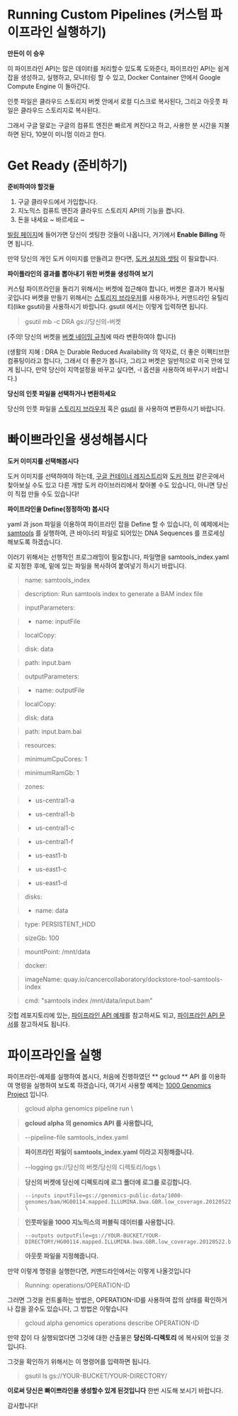 # Running Custom Pipelines (커스텀 파이프라인 실행하기) 
**만든이 이 승우**

이 파이프라인 API는 많은 데이터를 처리할수 있도록 도와준다, 파이프라인 API는 쉽게 잡을 생성하고, 실행하고, 모니터링 할 수 있고, Docker Container 안에서 Google Compute Engine 이 돌아간다. 

인풋 파일은 클라우드 스토리지 버켓 안에서 로컬 디스크로 복사된다, 그리고 아웃풋 파일은 클라우드 스토리지로 복사된다. 

그래서 구글 말로는 구글의 컴퓨트 엔진은 빠르게 켜진다고 하고, 사용한 분 시간을 지불하면 된다, 10분이 미니멈 이라고 한다. 

# Get Ready (준비하기)

**준비하여야 할것들**

1. 구글 클라우드에서 가입합니다.
2. 지노믹스 컴퓨트 엔진과 클라우드 스토리지 API의 기능을 켭니다.
3. 돈을 내세요 ~ 바르세요 ~ 

[빌링 페이지](https://console.cloud.google.com/project/_/settings?_ga=1.205837275.931736331.1467442698)에 들어가면 당신이 셋팅한 것들이 나옵니다, 거기에서 **Enable Billing** 하면 됩니다.

만약 당신의 개인 도커 이미지를 만들려고 한다면, [도커 설치와 셋팅](https://docs.docker.com/engine/installation/) 이 필요합니다. 

**파이플라인의 결과를 뽑아내기 위한 버켓을 생성하여 보기**

커스텀 파이프라인을 돌리기 위해서는 버켓에 접근해야 합니다, 버켓은 결과가 복사될 곳입니다 버켓을 만들기 위해서는 [스토리지 브라우저](https://console.cloud.google.com/storage/browser?project=&_ga=1.39162091.931736331.1467442698)를 사용하거나, 커맨드라인 유틸리티(like gsutil)을 사용하시기 바랍니다. gsutil 에서는 이렇게 입력하면 됩니다. 

> gsutil mb -c DRA gs://당신의-버켓

(주의! 당신의 버켓을 [버켓 네이밍 규칙](https://cloud.google.com/storage/docs/bucket-naming)에 따라 변환하여야 합니다)

(생활의 지혜 : DRA 는 Durable Reduced Availability 의 약자로, 더 좋은 이펙티브한 컴퓨팅이라고 합니다, 그래서 더 좋은가 봅니다, 그리고 버켓은 일반적으로 미국 안에 있게 됩니다, 만약 당신이 지역설정을 바꾸고 싶다면, -l 옵션을 사용하여 바꾸시기 바랍니다.)

**당신의 인풋 파일을 선택하거나 변환하세요**

당신의 인풋 파일을 [스토리지 브라우저](https://console.cloud.google.com/storage/browser?project=&_ga=1.12426108.931736331.14674426980) 혹은 [gsutil](https://cloud.google.com/storage/docs/gsutil) 을 사용하여 변환하시기 바랍니다. 

# 빠이쁘라인을 생성해봅시다

**도커 이미지를 선택해봅시다**

도커 이미지를 선택하여야 하는데, [구글 컨테이너 레지스트리](https://cloud.google.com/container-registry/)와 [도커 허브](https://hub.docker.com/) 같은곳에서 찾아보실 수도 있고 다른 개방 도커 라이브러리에서 찾아볼  수도 있습니다, 아니면 당신이 직접 만들 수도 있습니다! 

**파이프라인을 Define(정정하여) 봅시다**

yaml 과 json 파일을 이용하여 파이프라인 잡을 Define 할 수 있습니다, 이 예제에서는 [samtools](https://www.dockstore.org/containers/quay.io/cancercollaboratory/dockstore-tool-samtools-index) 를 실행하여, 큰 바이너리 파일로 되어있는 DNA Sequences 를 프로세싱 해보도록 하겠습니다.

이러기 위해서는 선행적인 프로그래밍이 필요합니다, 파일명을 samtools_index.yaml 로 지정한 후에, 밑에 있는 파일을 복사하여 붙여넣기 하시기 바랍니다. 

> name: samtools_index

> description: Run samtools index to generate a BAM index file

> inputParameters:

> - name: inputFile

>  localCopy:

>    disk: data

>    path: input.bam

> outputParameters:

> - name: outputFile

>  localCopy:

>    disk: data

>    path: input.bam.bai

> resources:

>  minimumCpuCores: 1

>  minimumRamGb: 1

>  zones:

>  - us-central1-a

>  - us-central1-b

>  - us-central1-c

>  - us-central1-f

>  - us-east1-b

>  - us-east1-c

>  - us-east1-d

>  disks:

>  - name: data

>    type: PERSISTENT_HDD

>    sizeGb: 100

>    mountPoint: /mnt/data

> docker:

>  imageName: quay.io/cancercollaboratory/dockstore-tool-samtools-index

>  cmd: "samtools index /mnt/data/input.bam"

깃헙 레포지토리에 있는, [파이프라인 API 예제](https://github.com/googlegenomics/pipelines-api-examples)를 참고하셔됴 되고, [파이프라인 API 문서](https://cloud.google.com/genomics/reference/rest/v1alpha2/pipelines)를 참고하셔됴 됩니다.

# 파이프라인을 실행

파이프라인-예제를 실행하여 봅시다, 처음에 진행하였던 ** gcloud ** API 를 이용하여 명령을 실행하여 보도록 하겠습니다, 여기서 사용할 예제는 [1000 Genomics Project](https://cloud.google.com/genomics/data/1000-genomes) 입니다.

> gcloud alpha genomics pipeline run \ 

> **gcloud alpha 의 genomics  API 를 사용합니다,**

> 	--pipeline-file samtools_index.yaml 

> **파이프라인 파일이 samtools_index.yaml 이라고 지정해줍니다.**

> 	--logging gs://당신의 버켓/당신의 디렉토리/logs \

> **당신의 버켓에 당신에 디렉토리에 로그 폴더에 로그를 로깅합니다.**

> 	  --inputs inputFile=gs://genomics-public-data/1000-genomes/bam/HG00114.mapped.ILLUMINA.bwa.GBR.low_coverage.20120522.bam \

> **인풋파일을 1000 지노믹스의 퍼블릭 데이터를 사용합니다.**

> 	  --outputs outputFile=gs://YOUR-BUCKET/YOUR-DIRECTORY/HG00114.mapped.ILLUMINA.bwa.GBR.low_coverage.20120522.bam.bai

> **아웃풋 파일을 지정해줍니다.** 

만약 이렇게 명령을 실행한다면, 커맨드라인에서는 이렇게 나올것입니다

> Running: operations/OPERATION-ID

그러면 그것을 컨트롤하는 방법은, OPERATION-ID를 사용하여 잡의 상태를 확인하거나 잡을 끌수도 있습니다, 그 방법은 이렇습니다

> gcloud alpha genomics operations describe OPERATION-ID

만약 잡이 다 실행되었다면 그것에 대한 산출물은 **당신의-디렉토리** 에 복사되어 있을 것입니다. 

그것을 확인하기 위해서는 이 명령어를 입력하면 됩니다. 

> gsutil ls gs://YOUR-BUCKET/YOUR-DIRECTORY/

**이로써 당신은 빠이쁘라인을 생성할수 있게 된것입니다** 한번 시도해 보시기 바랍니다.

감사합니다!
